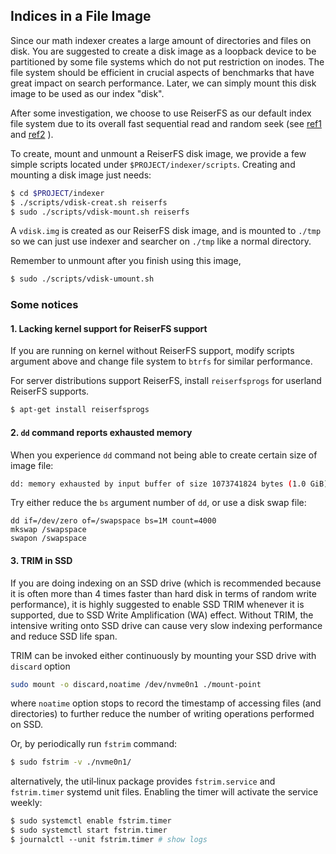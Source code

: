 ## Indices in a File Image
Since our math indexer creates a large amount of directories and
files on disk.
You are suggested to create a disk image as a loopback device to be
partitioned by some file systems which do not put restriction on inodes.
The file system should be efficient in crucial aspects of benchmarks that
have great impact on search performance. Later, we can simply mount this
disk image to be used as our index "disk".

After some investigation, we choose to use ReiserFS as our default index
file system due to its overall fast sequential read and random seek
(see
[ref1](http://girlyngeek.blogspot.com/2011/04/ultimate-linux-filesystems-benchmark.html)
and
[ref2](https://debian-administration.org/article/388/Filesystems_ext3_reiser_xfs_jfs_comparison_on_Debian_Etch)
).

To create, mount and unmount a ReiserFS disk image, we provide a few simple
scripts located under `$PROJECT/indexer/scripts`. Creating and mounting a
disk image just needs:

```sh
$ cd $PROJECT/indexer
$ ./scripts/vdisk-creat.sh reiserfs
$ sudo ./scripts/vdisk-mount.sh reiserfs
```
A `vdisk.img` is created as our ReiserFS disk image, and is mounted to
`./tmp` so we can just use indexer and searcher on `./tmp` like a
normal directory.

Remember to unmount after you finish using this image,
```sh
$ sudo ./scripts/vdisk-umount.sh
```

### Some notices

#### 1. Lacking kernel support for ReiserFS support
If you are running on kernel without ReiserFS support, modify scripts 
argument above and change file system to `btrfs` for similar performance.

For server distributions support ReiserFS, install `reiserfsprogs` for
userland ReiserFS supports.
```sh
$ apt-get install reiserfsprogs
```

#### 2. `dd` command reports exhausted memory
When you experience `dd` command not being able to create certain size of image file:

```sh
dd: memory exhausted by input buffer of size 1073741824 bytes (1.0 GiB)
```
Try either reduce the `bs` argument number of `dd`, or use a disk swap file:
```
dd if=/dev/zero of=/swapspace bs=1M count=4000
mkswap /swapspace
swapon /swapspace
```

#### 3. TRIM in SSD
If you are doing indexing on an SSD drive (which is recommended because it is often more than 4 times faster than hard disk in terms of random write performance), it is highly suggested to enable SSD TRIM whenever it is supported, due to SSD Write Amplification (WA) effect. Without TRIM, the intensive writing onto SSD drive can cause very slow indexing performance and reduce SSD life span.

TRIM can be invoked either continuously by mounting your SSD drive with `discard` option
```sh
sudo mount -o discard,noatime /dev/nvme0n1 ./mount‑point
```
where `noatime` option stops to record the timestamp of accessing files (and directories) to further reduce the number of writing operations performed on SSD.

Or, by periodically run `fstrim` command:
```sh
$ sudo fstrim -v ./nvme0n1/
```
alternatively, the util‑linux package provides `fstrim.service` and `fstrim.timer` systemd unit files. Enabling the timer will activate the service weekly:
```sh
$ sudo systemctl enable fstrim.timer
$ sudo systemctl start fstrim.timer
$ journalctl ‑‑unit fstrim.timer # show logs
```
